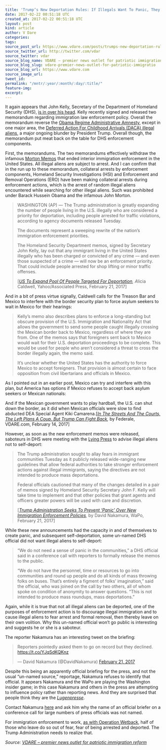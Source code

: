 ```yaml
---
title: 'Trump’s New Deportation Rules: If Illegals Want To Panic, They Can!'
date: 2017-02-22 00:51:18 UTC
created_at: 2017-02-22 00:51:18 UTC
layout: post
kind: article
author: V Dare
categories: 
tags: 
source_post_url: https://www.vdare.com/posts/trumps-new-deportation-rules-if-illegals-want-to-panic-they-can
source_twitter_url: http://twitter.com/vdar
source_twitter: vdar
source_blog_name: VDARE – premier news outlet for patriotic immigration reform
source_blog_slug: vdare-premier-news-outlet-for-patriotic-immigratio
source_blog_url: https://www.vdare.com
source_image_url: 
tweet_id: 
permalink: "/mntr/:year/:month/:day/:title/"
feature-img: 
excerpt: 
---
```

<div class="pf-content"><p>It again appears that John Kelly, Secretary of the Department of Homeland Security (DHS), <a href="http://www.vdare.com/posts/john-kelly-youre-no-jumpin-joe-swing">is in over his head</a>. Kelly recently signed and released two memorandum regarding immigration law enforcement policy. Overall the memorandum reverse the <a href="http://www.vdare.com/articles/obama-s-administrative-amnesty-impeachment-is-the-only-answer">Obama Regime Administrative Amnesty</a>, except in one major area, the <a href="http://www.vdare.com/articles/national-data-deal-with-daca-with-heart-what-about-american-millennials">Deferred Action For Childhood Arrivals (DACA) illegal aliens</a>, a major ongoing blunder by President Trump. Overall though, the memorandum put meat back on the table for DHS enforcement components.</p>
<p></p>
<p>First, the memorandums. The two memorandums effectively withdraw the infamous <a href="http://federaleagent86.blogspot.com/2010/06/official-guidance-on-non-feasance.html">Morton Memos</a> that ended interior immigration enforcement in the United States. All illegal aliens are subject to arrest. And I can confirm that in the run up to these memorandum, collateral arrests by enforcement components, Homeland Security Investigations (HSI) and Enforcement and Removal Operations (ERO) have been making collateral arrests during enforcement actions, which is the arrest of random illegal aliens encountered while searching for other illegal aliens. Such was prohibited under Barack Hussein Obama and the infamous John Morton.</p>
<blockquote><p>WASHINGTON (AP) — The Trump administration is greatly expanding the number of people living in the U.S. illegally who are considered a priority for deportation, including people arrested for traffic violations, according to agency documents released Tuesday.</p>
<p>The documents represent a sweeping rewrite of the nation’s immigration enforcement priorities.</p>
<p>The Homeland Security Department memos, signed by Secretary John Kelly, lay out that any immigrant living in the United States illegally who has been charged or convicted of any crime — and even those suspected of a crime — will now be an enforcement priority. That could include people arrested for shop lifting or minor traffic offenses.</p>
<p>[<em><a href="https://www.yahoo.com/news/us-increase-number-immigrants-targeted-deportation-163654799--politics.html">US To Expand Pool Of People Targeted For Deportation</a>, A</em>licia Caldwell, Yahoo/Associated Press, February 21, 2017]</p></blockquote>
<p>And in a bit of press virtue signally, Caldwell calls for the Treason Bar and Mexico to interfere with the border security plan to force asylum seekers to wait in Mexico for their hearings:</p>
<blockquote><p>Kelly’s memo also describes plans to enforce a long-standing but obscure provision of the U.S. Immigration and Nationality Act that allows the government to send some people caught illegally crossing the Mexican border back to Mexico, regardless of where they are from. One of the memos says that foreigners sent back to Mexico would wait for their U.S. deportation proceedings to be complete. This would be used for people who aren’t considered a threat to cross the border illegally again, the memo said.</p>
<p>It’s unclear whether the United States has the authority to force Mexico to accept foreigners. That provision is almost certain to face opposition from civil libertarians and officials in Mexico.</p></blockquote>
<p>As I pointed out in an earlier post, Mexico can try and interfere with this plan, but America has options if Mexico refuses to accept back asylum seekers or Mexican nationals:</p>
<p>And if the Mexican government wants to play hardball, the U.S. can shut down the border, as it did when Mexican officials were slow to find abducted DEA Special Agent Kiki Camarena.[<em><a href="http://www.vdare.com/articles/in-the-streets-and-the-courts-the-left-plans-a-coup-but-trump-can-fight-back">In The Streets And The Courts, The Left Plans A Coup. But Trump Can Fight Back</a>,</em> by Federale, VDARE.com, February 14, 2017]</p><div id="57966237cc52c74a5e1363c4" class="vdb_player vdb_57966237cc52c74a5e1363c456bcd17ce4b018167fea5539">    </div>
<p>However, as soon as the new enforcement memos were released, saboteurs in DHS were meeting with the <a href="http://www.vdare.com/articles/take-the-debates-away-from-the-lying-press-they-do-take-a-side-period">Lying Press</a> to advise illegal aliens not to self-deport:</p>
<blockquote><p>The Trump administration sought to allay fears in immigrant communities Tuesday as it publicly released wide-ranging new guidelines that allow federal authorities to take stronger enforcement actions against illegal immigrants, saying the directives are not intended to produce mass deportations.</p>
<p>Federal officials cautioned that many of the changes detailed in a pair of memos signed by Homeland Security Secretary John F. Kelly will take time to implement and that other policies that grant agents and officers greater powers will be used with care and discretion.</p>
<p>[<em><a href="https://www.washingtonpost.com/politics/trump-administration-seeks-to-prevent-panic-over-new-immigration-enforcement-policies/2017/02/21/a2a695a8-f847-11e6-bf01-d47f8cf9b643_story.html?utm_term=.33953811adb7">Trump Administration Seeks To Prevent ‘Panic’ Over New Immigration Enforcement Policies</a>,</em> by David Nakamura, WaPo, February 21, 2017]</p></blockquote>
<p>While these new announcements had the capacity in and of themselves to create panic, and subsequent self-deportation, some un-named DHS official did not want illegal aliens to self-deport:</p>
<blockquote><p>“We do not need a sense of panic in the communities,” a DHS official said in a conference call with reporters to formally release the memos to the public.</p>
<p>“We do not have the personnel, time or resources to go into communities and round up people and do all kinds of mass throwing folks on buses. That’s entirely a figment of folks’ imagination,” said the official, who was joined on the call by two others, all of whom spoke on condition of anonymity to answer questions. “This is not intended to produce mass roundups, mass deportations.”</p></blockquote>
<p>Again, while it is true that not all illegal aliens can be deported, one of the purposes of enforcement action is to discourage illegal immigration and to cause illegal aliens to fear arrest and formal removal, then thereby leave on their own volition. Why this un-named official won’t go public is interesting and suggests he or she is a saboteur.</p>
<p>The reporter Nakamura has an interesting tweet on the briefing:</p>
<blockquote class="twitter-tweet">
<p lang="en" dir="ltr">Reporters pointedly asked them to go on record but they declined. <a href="https://t.co/YJqSdKQKnz">https://t.co/YJqSdKQKnz</a></p>
<p>— David Nakamura (@DavidNakamura) <a href="https://twitter.com/DavidNakamura/status/834099252812996609">February 21, 2017</a></p></blockquote>
<p></p>
<p>Despite this being an apparently official briefing for the press, and not the usual “un-named source,” reportage, Nakamura refuses to identify that official. It appears Nakamura and the WaPo are playing the Washington insider game; in this case Nakamura and others in the press are attempting to influence policy rather than reporting news. And they are surprised that people think they are the <em><a href="http://www.vdare.com/posts/all-lies-matter-fight-the-lying-press">Lugenpresse</a></em>.</p>
<p>Contact Nakamura <a href="mailto:david.nakamura@washpost.com">here</a> and ask him why the name of an official briefer on a conference call for large numbers of press officials was not named.</p>
<p>For immigration enforcement to work, <a href="http://federaleagent86.blogspot.com/2012/03/scaring-illegals-away.html">as with Operation Wetback</a>, half of those who leave do so out of fear, fear of being arrested and deported. The Trump Administration needs to realize that.</p>
</div><div class="">
    <i>Source: <a href="https://www.vdare.com">VDARE – premier news outlet for patriotic immigration reform</a></i>
</div>
